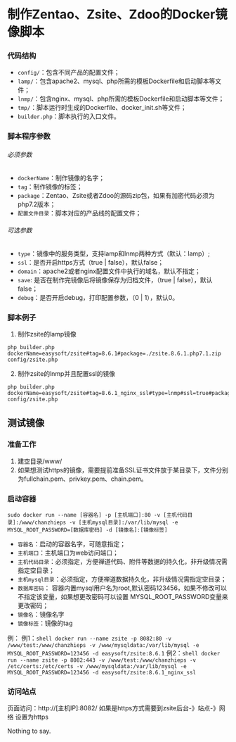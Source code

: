 # 制作Zentao、Zsite、Zdoo的Docker镜像脚本
### 代码结构
* `config/`：包含不同产品的配置文件；
* `lamp/`：包含apache2、mysql、php所需的模板Dockerfile和启动脚本等文件；
* `lnmp/`：包含nginx、mysql、php所需的模板Dockerfile和启动脚本等文件；
* `tmp/`：脚本运行时生成的Dockerfile、docker_init.sh等文件；
* `builder.php`：脚本执行的入口文件。
### 脚本程序参数
###### 必须参数
* `dockerName`：制作镜像的名字；
* `tag`：制作镜像的标签；
* `package`：Zentao、Zsite或者Zdoo的源码zip包，如果有加密代码必须为php7.2版本；
* `配置文件目录`：脚本对应的产品线的配置文件；
###### 可选参数
* `type`：镜像中的服务类型，支持lamp和lnmp两种方式（默认：lamp）;
* `ssl`：是否开启https方式（true | false），默认false；
* `domain`：apache2或者nginx配置文件中执行的域名，默认不指定；
* `save`: 是否在制作完镜像后将镜像保存为归档文件，（true | false），默认false；
* `debug`：是否开启debug，打印配置参数，（0 | 1），默认0。
### 脚本例子
1. 制作zsite的lamp镜像
```shell
php builder.php dockerName=easysoft/zsite#tag=8.6.1#package=./zsite.8.6.1.php7.1.zip config/zsite.php
```
2. 制作zsite的lnmp并且配置ssl的镜像
```shell
php builder.php dockerName=easysoft/zsite#tag=8.6.1_nginx_ssl#type=lnmp#ssl=true#package=./zsite.8.6.1.php7.1.zip config/zsite.php
```
## 测试镜像
### 准备工作
1. 建空目录/www/
2. 如果想测试https的镜像，需要提前准备SSL证书文件放于某目录下，文件分别为fullchain.pem、privkey.pem、chain.pem。
### 启动容器
```shell
sudo docker run --name [容器名] -p [主机端口]:80 -v [主机代码目录]:/www/chanzhieps -v [主机mysql目录]:/var/lib/mysql -e MYSQL_ROOT_PASSWORD=[数据库密码] -d [镜像名]:[镜像标签]
```
* `容器名`：启动的容器名字，可随意指定；
* `主机端口`：主机端口为web访问端口；
* `主机代码目录`：必须指定，方便禅道代码、附件等数据的持久化，非升级情况需指定空目录；
* `主机mysql目录`：必须指定，方便禅道数据持久化，非升级情况需指定空目录；
* `数据库密码`： 容器内置mysql用户名为root,默认密码123456，如果不修改可以不指定该变量，如果想更改密码可以设置 MYSQL_ROOT_PASSWORD变量来更改密码；
* `镜像名`：镜像名字
* `镜像标签`：镜像的tag

例：
例1：```shell docker run --name zsite -p 8082:80 -v /www/test:/www/chanzhieps -v /www/mysqldata:/var/lib/mysql -e MYSQL_ROOT_PASSWORD=123456 -d easysoft/zsite:8.6.1```
例2：```shell docker run --name zsite -p 8082:443 -v /www/test:/www/chanzhieps -v /etc/certs:/etc/certs -v /www/mysqldata:/var/lib/mysql -e MYSQL_ROOT_PASSWORD=123456 -d easysoft/zsite:8.6.1_nginx_ssl```

### 访问站点
页面访问：http://[主机IP]:8082/
如果是https方式需要到zsite后台-》站点-》网络 设置为https


Nothing to say.
